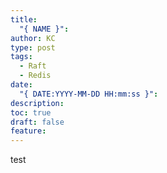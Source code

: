 ```yaml
---
title:
  "{ NAME }": 
author: KC
type: post
tags:
  - Raft
  - Redis
date:
  "{ DATE:YYYY-MM-DD HH:mm:ss }": 
description: 
toc: true
draft: false
feature:
---
```

test